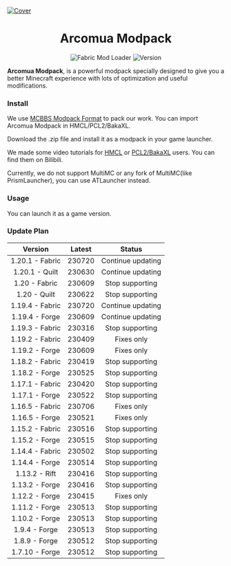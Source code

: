 [![Cover](https://repository-images.githubusercontent.com/605815963/acf90131-3a24-4fc3-b3af-17404082f735)](#arcoma-modpack)

<div align="center">
    <h1>Arcomua Modpack</h1>
    <p>
        <img src="https://img.shields.io/badge/Mod%20Loader-Fabric-dbd0b4?style=flat" alt="Fabric Mod Loader" />
        <img src="https://img.shields.io/badge/Version-230316-blue?style=flat" alt="Version" />
    </p>
</div>

**Arcomua Modpack**, is a powerful modpack specially designed to give you a better Minecraft experience with lots of optimization and useful modifications.

### Install

We use [MCBBS Modpack Format](https://www.mcbbs.net/thread-1247765-1-1.html) to pack our work. You can import Arcomua Modpack in HMCL/PCL2/BakaXL.

Download the .zip file and install it as a modpack in your game launcher.

We made some video tutorials for [HMCL](https://www.bilibili.com/video/av438701520) or [PCL2/BakaXL](https://www.bilibili.com/video/av908952920) users. You can find them on Bilibili.

Currently, we do not support MultiMC or any fork of MultiMC(like PrismLauncher), you can use ATLauncher instead.

### Usage

You can launch it as a game version.

### Update Plan

Version|Latest|Status
:---:|:---:|:---:
1.20.1 - Fabric|230720|Continue updating
1.20.1 - Quilt|230630|Continue updating
1.20 - Fabric|230609|Stop supporting
1.20 - Quilt|230622|Stop supporting
1.19.4 - Fabric|230720|Continue updating
1.19.4 - Forge|230609|Continue updating
1.19.3 - Fabric|230316|Stop supporting
1.19.2 - Fabric|230409|Fixes only
1.19.2 - Forge|230609|Fixes only
1.18.2 - Fabric|230419|Stop supporting
1.18.2 - Forge|230525|Stop supporting
1.17.1 - Fabric|230420|Stop supporting
1.17.1 - Forge|230522|Stop supporting
1.16.5 - Fabric|230706|Fixes only
1.16.5 - Forge|230521|Fixes only
1.15.2 - Fabric|230516|Stop supporting
1.15.2 - Forge|230515|Stop supporting
1.14.4 - Fabric|230502|Stop supporting
1.14.4 - Forge|230514|Stop supporting
1.13.2 - Rift|230416|Stop supporting
1.13.2 - Forge|230416|Stop supporting
1.12.2 - Forge|230415|Fixes only
1.11.2 - Forge|230513|Stop supporting
1.10.2 - Forge|230513|Stop supporting
1.9.4 - Forge|230513|Stop supporting
1.8.9 - Forge|230512|Stop supporting
1.7.10 - Forge|230512|Stop supporting
